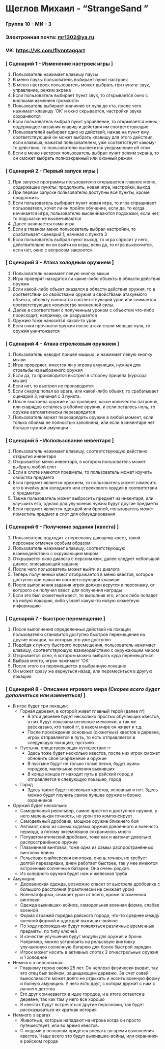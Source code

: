 #  **Щеглов Михаил - “StrangeSand ”**


### Группа **10 - МИ - 3**
### Электронная почта: **mr1302@ya.ru**
### VK: **https://vk.com/flynntaggart**
 
### [ Сценарий 1 - Изменение настроек игры ]

1. Пользователь нажимает клавишу паузы
2. В меню паузы пользователь выбирает пункт настроек
3. В меню настроек пользователь может выбрать три пункта: звук, управление, режим экрана
4. Если пользователь выбирает пункт звук, то открывается окно с кнопками измениея громкости
5. Пользователь выбирает значение от нуля до ста, после чего нажимает клавишу ‘ОК’ и окно скрывается, настройки звука сохраняются
6. Если пользователь выбрал пункт управление, то открывается меню, содержащее названия клавиш и действия им соответствующие
7. Пользователей выбирает одно из действий, нажав на пункт ему соответствующий он может выбрать клавишу для этого действия, если клавиша, нажатая пользователем, уже соответствует какому-то действию, то пользователю высветится уведомление об этом
8. Если в меню настроек пользователь выбрал пункт режим экрана, то он сможет выбрать полноэкранный или оконный режим

### [ Сценарий 2 - Первый запуск игры ]

1. При запуске программы пользователю открывается главное меню, содержащее пункты: продолжить, новая игра, настройки, выход
2. При первом запуске пользователю доступны все пункты, кроме продолжить
3. Если пользователь выбирает пункт новая игра, то игра спрашивает пользователя, хочет ли он пройти обучение, если да, то когда начинается игра, пользователю высвечиваются подсказки, если нет, то подсказки не высвечиваются
4. Далее начинается сама игра
5. Если в главном меню пользователь выбрал настройки, то срабатывает сценарий 1, начиная с пункта 3
6. Если пользователь выбрал пункт выход, то игра спросит у него, действительно ли он выйти из игры, если да, то игра выключится, если нет, окно с вопросом закроется

### [ Сценарий 3 - Атака холодным оружием ]

1. Пользователь нажимает левую кнопку мыши
2. Игра проверят находятся ли какие-либо объекты в области действия оружия
3. Если какой-либо объект оказался в области действия оружия, то в соответствии со свойствами оружия и свойствами атакуемого объекта, объекту наносится соответствующий урон или снимается соответствующее количество жизненной силы. 
4. Далее в соответствии с полученным уроном с объектом что-либо происходит, например, он разрушается
5. Оружию тоже наносится какой-то урон
6. Если очки прочности оружия после атаки стали меньше нуля, то оружия уничтожается

### [ Сценарий 4 - Атака стрелковым оружием ]

1. Пользователь наводит прицел мышью, и нажимает левую кнопку мыши
2. Игра проверяет, имеется ли у игрока амуниция, нужная для стрельбы из выбранного оружия
3. Если да, то производится выстрел в сторону прицела (курсора мыши) 
4. Если нет, то выстрел не производится
5. Если снаряд попал во врага, или какой-либо объект, то срабатывает сценарий 3, начиная с 3 пункта.
6. После выстрела оружие игра проверит, какое количество патронов, или снарядов осталось в обойме оружия, и если осталось ноль, то оружие автоматически перезарядится
7. Пользователь может перезарядить оружие в любой момент, если только обойма не полностью заполнена, или если в инвентаре нет больше нужной амуниции

### [ Сценарий 5 - Использование инвентаря ]

1. Пользователь нажимает клавишу, соответствующую действию открытия инвентаря
2. Открывается меню инвентаря, в котором пользователь может выбрать любой слот
3. Если в слоте имеются предметы, то пользователь может изучить свойства предмета
4. Если предмет является оружием, то пользователь может помесить его в ячейку для холодного или стрелкового орудия в соответствии с предметом
5. Также пользователь может выбросить предмет из инвентаря, или улучшить его, однако для улучшения нужны будут другие предметы
6. Если предмет является одеждой или броней, пользователь может поместить предмет в слот для обмундирования

### [ Сценарий 6 - Получение задания (квеста) ]

1. Пользователь подходит к персонажу дающему квест, такой персонаж отмечен особым образом
2. Пользователь нажимает клавишу, соответствующую взаимодействию с окружающим миром
3. Открывается окно диалога с персонажем, далее следует небольшой диалог, описывающий задание
4. После чего пользователь может выйти из диалога
5. Теперь полученный квест отображается в меню квестов, которое доступно при нажатии соответствующей клавиши
6. После выполнения задания игрок должен верутся к персонажу, от которого он получил квест, для получения награды
7. Если это был сюжетный квест, то выполнив его, игрок либо попадет на новую локацию, либо узнает какую-то новую сюжетную информацию

### [ Сценарий 7 - Быстрое перемещение ]

1. После выполнения определенных действий на локации пользователю становится доступно быстрое перемещение на другие локации, на которых это уже доступно
2. Подойдя к пункту быстрого перемещения, пользователь нажимает клавишу, соответствующую взаимодействию с окружающим миром
3. Открывается окно, в котором можно выбрать куда перемещаться
4. Выбрав место, игрок нажимает 'ОК'
5. После этого он перемещается в выбранную локацию
6. Он может сразу же вернуться назад, или перемеситься в другую локацию

### [ Сценарий 8 - Описание игрового мира *(Скорее всего будет дополняться или изменяться)* ]

* В игре будет три локации:
    * Горная деревня, в которой живет главный герой (далее гг)
        * В этой деревне будет несколько простых обучающих квестов, в них будут показаны основные механики, а так же рассказано, кто такой гг, в каком мире он живет и т.д.
        * После прохождения основных (сюжетных) квестов в деревне, игрок отправляется в путь, то есть отправляется в следующую локацию, пустыню
    * Пустыня, олицетворяющая путешествие гг
        * Здесь тоже будет несколько квестов, после них игрок сможет обновить свое снаряжение и оружие
        * В пустыне будут не только голые пески, будут руины городков, маленькие селения выживших
        * В конце концов гг находит путь в райский город и отправляется в следующую локацию, город
    * Город
        *  Здесь также будет несколько квестов, основных и нет. Здесь можно будет поучить самое лучшее оружие и броню охранников
* Оружий будет несколько:
    * Самодельный револьвер, самое простое и доступное оружие, у него маленькая точность, но урон это компенсирует
    * Самодельный дробовик, мощное оружие ближнего боя
    * Автомат, одно из самых ходовых оружий довоенного и военного периода, а потому экземпляров сохранилось много
    * Полуавтоматический дробовик, тоже как и автомат довольно распространённое оружие
    * Плазменная винтовка, тоже одна из самых распространённых винтовок войны
    * Рельсовая снайперская винтовка, очень точная, но требует долгой перезарядки, днем работает быстрее, так у нее имеются встроенные солнечные батареи. Она очень редкая.
    * Из холодного оружия будет нож и железная труба
* Амуниция:
    * Деревенская одежда, возможно спасет от выстрела дробовика с большого расстояния (практически не снижает урон)
    * Военная форма, снижает урон от всего, кроме плазменной винтовки
    * Одежда выживших-войнов, самодельная военная форма, слабее военной
    * Форма стражей порядка райского города, что-то среднее между военной формой и одеждой выжиших-войнов
    * По ходу прохождения будут появляться различные временные предметы, по типу ключей
    * В качестве улучшений будут модули для оружия и брони. Например, можно установить на рельсовую винтовку улучшенную солнечную батарею для более быстрой зарядки
    * Игрок может носить в активных слотах 2 огнестрельных оружия и 1 холодное
* Немного о персонажах:
    * Главному герою около 25 лет. Он неплохо физически развит, так его отец был войном, защищающим деревню. За счет совей выносливости может долго не отдыхать и носить военную форму и полную амуницию. У него есть друг, с которм дружит с ним с раннего детства
    * Его друг сомневается в идее городов, и в итоге остается в деревне, так как там у него все хорошо
    * В квестах будут встречаться другие персонажи, так будет рассказываться их краткая история
* Немного о врагах
    * Животные, которые нападают на игрока когда он просто путешествует, или во время квестов.
    * С людьми в основном придется воевать во время выполнения квестов. Чаще всего это будут выжившие-войны, или охранники в райском городе
